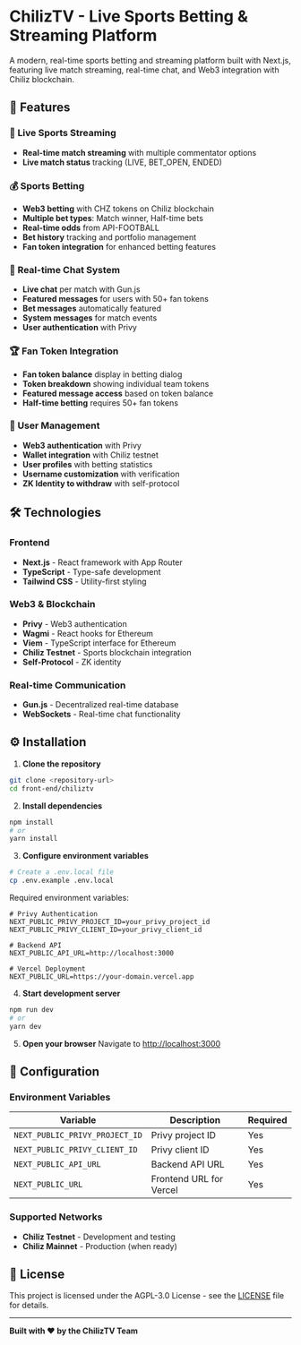 # ChilizTV - Live Sports Betting & Streaming Platform

A modern, real-time sports betting and streaming platform built with Next.js, featuring live match streaming, real-time chat, and Web3 integration with Chiliz blockchain.

## 🚀 Features

### 🏈 Live Sports Streaming
- **Real-time match streaming** with multiple commentator options
- **Live match status** tracking (LIVE, BET_OPEN, ENDED)

### 💰 Sports Betting
- **Web3 betting** with CHZ tokens on Chiliz blockchain
- **Multiple bet types**: Match winner, Half-time bets
- **Real-time odds** from API-FOOTBALL
- **Bet history** tracking and portfolio management
- **Fan token integration** for enhanced betting features

### 💬 Real-time Chat System
- **Live chat** per match with Gun.js
- **Featured messages** for users with 50+ fan tokens
- **Bet messages** automatically featured
- **System messages** for match events
- **User authentication** with Privy

### 🏆 Fan Token Integration
- **Fan token balance** display in betting dialog
- **Token breakdown** showing individual team tokens
- **Featured message access** based on token balance
- **Half-time betting** requires 50+ fan tokens

### 👤 User Management
- **Web3 authentication** with Privy
- **Wallet integration** with Chiliz testnet
- **User profiles** with betting statistics
- **Username customization** with verification
- **ZK Identity to withdraw** with self-protocol

## 🛠️ Technologies

### Frontend
- **Next.js** - React framework with App Router
- **TypeScript** - Type-safe development
- **Tailwind CSS** - Utility-first styling

### Web3 & Blockchain
- **Privy** - Web3 authentication
- **Wagmi** - React hooks for Ethereum
- **Viem** - TypeScript interface for Ethereum
- **Chiliz Testnet** - Sports blockchain integration
- **Self-Protocol** - ZK identity

### Real-time Communication
- **Gun.js** - Decentralized real-time database
- **WebSockets** - Real-time chat functionality

## ⚙️ Installation

1. **Clone the repository**
```bash
git clone <repository-url>
cd front-end/chiliztv
```

2. **Install dependencies**
```bash
npm install
# or
yarn install
```

3. **Configure environment variables**
```bash
# Create a .env.local file
cp .env.example .env.local
```

Required environment variables:
```env
# Privy Authentication
NEXT_PUBLIC_PRIVY_PROJECT_ID=your_privy_project_id
NEXT_PUBLIC_PRIVY_CLIENT_ID=your_privy_client_id

# Backend API
NEXT_PUBLIC_API_URL=http://localhost:3000

# Vercel Deployment
NEXT_PUBLIC_URL=https://your-domain.vercel.app
```

4. **Start development server**
```bash
npm run dev
# or
yarn dev
```

5. **Open your browser**
Navigate to [http://localhost:3000](http://localhost:3000)

## 🔧 Configuration

### Environment Variables

| Variable | Description | Required |
|----------|-------------|----------|
| `NEXT_PUBLIC_PRIVY_PROJECT_ID` | Privy project ID | Yes |
| `NEXT_PUBLIC_PRIVY_CLIENT_ID` | Privy client ID | Yes |
| `NEXT_PUBLIC_API_URL` | Backend API URL | Yes |
| `NEXT_PUBLIC_URL` | Frontend URL for Vercel | Yes |

### Supported Networks

- **Chiliz Testnet** - Development and testing
- **Chiliz Mainnet** - Production (when ready)

## 📝 License

This project is licensed under the AGPL-3.0 License - see the [LICENSE](LICENSE) file for details.

---

**Built with ❤️ by the ChilizTV Team**
